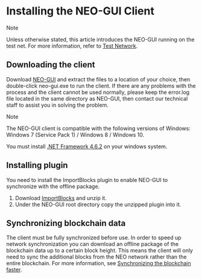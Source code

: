 # Installing the NEO-GUI Client

> [!Note]
>
> Unless otherwise stated,  this article introduces the NEO-GUI running on the test net. For more information, refer to [Test Network](../../network/testnet.md).

## Downloading the client

Download [NEO-GUI](https://github.com/neo-project/neo-gui-2.x/releases) and extract the files to a location of your choice, then double-click neo-gui.exe to run the client. If there are any problems with the process and the client cannot be used normally, please keep the error.log file located in the same directory as NEO-GUI, then contact our technical staff to assist you in solving the problem.

> [!Note]
>
> The NEO-GUI client is compatible with the following versions of Windows: Windows 7 (Service Pack 1) / Windows 8 / Windows 10.
>
> You must install [.NET Framework 4.6.2](https://www.microsoft.com/net/download/framework) on your windows system.

## Installing plugin

You need to install the ImportBlocks plugin to enable NEO-GUI to synchronize with the offline package.

1. Download [ImportBlocks](https://github.com/neo-project/neo-plugins/releases/download/v2.10.3/ImportBlocks.zip) and unzip it.
2. Under the NEO-GUI root directory copy the unzipped plugin into it.

## Synchronizing blockchain data

The client must be fully synchronized before use. In order to speed up network synchronization you can download an offline package of the blockchain data up to a certain block height.  This means the client will only need to sync the additional blocks from the NEO network rather than the entire blockchain. For more information,  see [Synchronizing the blockchain faster](../syncblocks.md).
